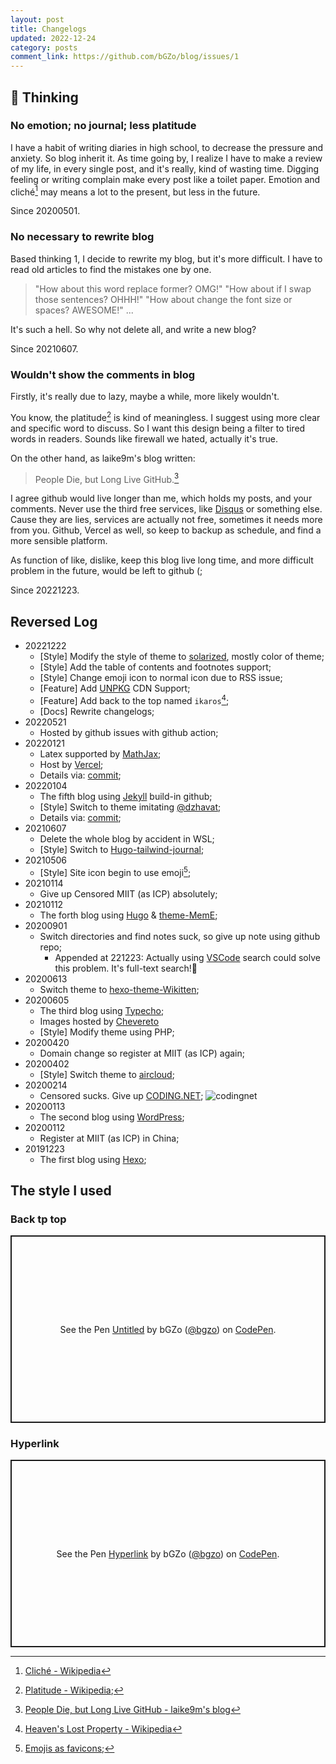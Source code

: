 ```yaml
---
layout: post
title: Changelogs
updated: 2022-12-24
category: posts
comment_link: https://github.com/bGZo/blog/issues/1
---
```


## 📌 Thinking

### No emotion; no journal; less platitude

I have a habit of writing diaries in high school, to decrease the pressure and anxiety. So blog inherit it. As time going by, I realize I have to make a review of my life, in every single post, and it's really, kind of wasting time. Digging feeling or writing complain make every post like a toilet paper. Emotion and cliché[^3] may means a lot to the present, but less in the future.

Since 20200501.

### No necessary to rewrite blog 

Based thinking 1, I decide to rewrite my blog, but it's more difficult. I have to read old articles to find the mistakes one by one. 

>"How about this word replace former? OMG!"
"How about if I swap those sentences? OHHH!"
"How about change the font size or spaces? AWESOME!"
...

It's such a hell. So why not delete all, and write a new blog?

Since 20210607.

### Wouldn't show the comments in blog

Firstly, it's really due to lazy, maybe a while, more likely wouldn't. 

You know, the platitude[^2] is kind of meaningless. I suggest using more clear and specific word to discuss. So I want this design being a filter to tired words in readers. Sounds like firewall we hated, actually it's true. 

On the other hand, as laike9m's blog written:

> People Die, but Long Live GitHub.[^4]

I agree github would live longer than me, which holds my posts, and your comments. Never use the third free services, like [Disqus](https://disqus.com) or something else. Cause they are lies, services are actually not free, sometimes it needs more from you. Github, Vercel as well, so keep to backup as schedule, and find a more sensible platform.

As function of like, dislike, keep this blog live long time, and more difficult problem in the future, would be left to github (;

Since 20221223.

## Reversed Log

- 20221222
  - [Style] Modify the style of theme to [solarized](https://ethanschoonover.com/solarized), mostly color of theme;
  - [Style] Add the table of contents and footnotes support;
  - [Style] Change emoji icon to normal icon due to RSS issue;
  - [Feature] Add [UNPKG](https://unpkg.com) CDN Support;
  - [Feature] Add back to the top named `ikaros`[^5];
  - [Docs] Rewrite changelogs;
- 20220521
  - Hosted by github issues with github action;
- 20220121
  - Latex supported by [MathJax](https://www.mathjax.org);
  - Host by [Vercel](https://vercel.com);
  - Details via: [commit](https://github.com/bGZo/blog/commit/d2430f81effebb4d8a15db205203564bd865b08027);
- 20220104
  - The fifth blog using [Jekyll](https://jekyllrb.com) build-in github;
  - [Style] Switch to theme imitating [@dzhavat](https://github.com/dzhavat/dzhavat.github.io);
  - Details via: [commit](https://github.com/bGZo/blog/commit/20428035c7167ce2899e4db9fb5d1d006d60829cc3);
- 20210607
  - Delete the whole blog by accident in WSL;
  - [Style] Switch to [Hugo-tailwind-journal](https://github.com/ianrodrigues/hugo-tailwind-journal);
- 20210506
  - [Style] Site icon begin to use emoji[^1];
- 20210114
  - Give up Censored MIIT (as ICP) absolutely;
- 20210112
  - The forth blog using [Hugo](https://gohugo.io) & [theme-MemE](https://github.com/reuixiy/hugo-theme-meme);
- 20200901
  - Switch directories and find notes suck, so give up note using github repo;
    - Appended at 221223: Actually using [VSCode](https://code.visualstudio.com) search could solve this problem. It's full-text search!🤩 
- 20200613
  - Switch theme to [hexo-theme-Wikitten](https://github.com/zthxxx/hexo-theme-Wikitten);
- 20200605
  - The third blog using [Typecho](https://typecho.org/);
  - Images hosted by [Chevereto](https://chevereto.com/)
  - [Style] Modify theme using PHP;
- 20200420
  - Domain change so register at MIIT (as ICP) again;
- 20200402
  - [Style] Switch theme to [aircloud](https://github.com/aircloud/hexo-theme-aircloud);
- 20200214
  - Censored sucks. Give up [CODING.NET](https://coding.net);
  ![codingnet](https://user-images.githubusercontent.com/57313137/209327464-13740ca4-0b8c-4dbe-9d9c-2fbe4b2ff27d.png)
- 20200113
  - The second blog using [WordPress](https://wordpress.com);
- 20200112
  - Register at MIIT (as ICP) in China;
- 20191223
  - The first blog using [Hexo](https://hexo.io);

## The style I used

### Back tp top

<p class="codepen" data-height="300" data-default-tab="html,result" data-slug-hash="gOjpJOo" data-user="bgzo" style="height: 300px; box-sizing: border-box; display: flex; align-items: center; justify-content: center; border: 2px solid; margin: 1em 0; padding: 1em;">
  <span>See the Pen <a href="https://codepen.io/bgzo/pen/gOjpJOo">
  Untitled</a> by bGZo (<a href="https://codepen.io/bgzo">@bgzo</a>)
  on <a href="https://codepen.io">CodePen</a>.</span>
</p>
<script async src="https://cpwebassets.codepen.io/assets/embed/ei.js"></script>

### Hyperlink

<p class="codepen" data-height="300" data-default-tab="html,result" data-slug-hash="KKBpLpE" data-user="bgzo" style="height: 300px; box-sizing: border-box; display: flex; align-items: center; justify-content: center; border: 2px solid; margin: 1em 0; padding: 1em;">
  <span>See the Pen <a href="https://codepen.io/bgzo/pen/KKBpLpE">
  Hyperlink</a> by bGZo (<a href="https://codepen.io/bgzo">@bgzo</a>)
  on <a href="https://codepen.io">CodePen</a>.</span>
</p>
<script async src="https://cpwebassets.codepen.io/assets/embed/ei.js"></script>


[^1]: [Emojis as favicons](https://css-tricks.com/emojis-as-favicons);
[^2]: [Platitude - Wikipedia](https://en.wikipedia.org/wiki/Platitude);
[^3]: [Cliché - Wikipedia](https://en.wikipedia.org/wiki/Clich%c3%a9 )
[^4]: [People Die, but Long Live GitHub - laike9m's blog](https://laike9m.com/blog/people-die-but-long-live-github,122/)
[^5]: [Heaven's Lost Property - Wikipedia](https://en.wikipedia.org/wiki/Heaven%27s_Lost_Property )